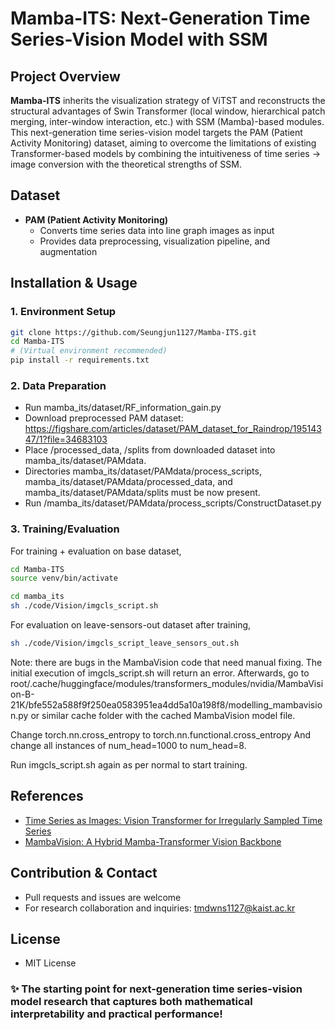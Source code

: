 # Mamba-ITS: Next-Generation Time Series-Vision Model with SSM

## Project Overview

**Mamba-ITS** inherits the visualization strategy of ViTST and reconstructs the structural advantages of Swin Transformer (local window, hierarchical patch merging, inter-window interaction, etc.) with SSM (Mamba)-based modules. This next-generation time series-vision model targets the PAM (Patient Activity Monitoring) dataset, aiming to overcome the limitations of existing Transformer-based models by combining the intuitiveness of time series → image conversion with the theoretical strengths of SSM.

## Dataset

- **PAM (Patient Activity Monitoring)**
  - Converts time series data into line graph images as input
  - Provides data preprocessing, visualization pipeline, and augmentation

## Installation & Usage

### 1. Environment Setup

```bash
git clone https://github.com/Seungjun1127/Mamba-ITS.git
cd Mamba-ITS
# (Virtual environment recommended)
pip install -r requirements.txt
```

### 2. Data Preparation

- Run mamba_its/dataset/RF_information_gain.py
- Download preprocessed PAM dataset: https://figshare.com/articles/dataset/PAM_dataset_for_Raindrop/19514347/1?file=34683103
- Place /processed_data, /splits from downloaded dataset into mamba_its/dataset/PAMdata. 
- Directories mamba_its/dataset/PAMdata/process_scripts, mamba_its/dataset/PAMdata/processed_data, and mamba_its/dataset/PAMdata/splits must be now present.
- Run /mamba_its/dataset/PAMdata/process_scripts/ConstructDataset.py

### 3. Training/Evaluation

For training + evaluation on base dataset,
```bash
cd Mamba-ITS
source venv/bin/activate

cd mamba_its
sh ./code/Vision/imgcls_script.sh
```

For evaluation on leave-sensors-out dataset after training,

```bash
sh ./code/Vision/imgcls_script_leave_sensors_out.sh
```

Note: there are bugs in the MambaVision code that need manual fixing. 
The initial execution of imgcls_script.sh will return an error. Afterwards, go to 
root/.cache/huggingface/modules/transformers_modules/nvidia/MambaVision-B-21K/bfe552a588f9f250ea0583951ea4dd5a10a198f8/modelling_mambavision.py
or similar cache folder with the cached MambaVision model file. 

Change 
torch.nn.cross_entropy to torch.nn.functional.cross_entropy
And change all instances of num_head=1000 to num_head=8.

Run imgcls_script.sh again as per normal to start training. 

## References

- [Time Series as Images: Vision Transformer for Irregularly Sampled Time Series](https://arxiv.org/abs/2303.12799)
- [MambaVision: A Hybrid Mamba-Transformer Vision Backbone](https://arxiv.org/abs/2407.08083)

## Contribution & Contact

- Pull requests and issues are welcome
- For research collaboration and inquiries: tmdwns1127@kaist.ac.kr

## License

- MIT License

### ✨ The starting point for next-generation time series-vision model research that captures both mathematical interpretability and practical performance!
